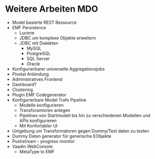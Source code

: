 # Weitere Arbeiten MDO

* Model basierte REST Ressource
* EMF Persistence
  * Lucene
  * JDBC um komplexe Objekte erweitern
  * JDBC mit Dialekten
    * MySQL
    * PostgreSQL
    * SQL Server
    * Oracle
* Konfigurierbarer universelle Aggregationsjobs
* Pivotal Anbindung
* Administratives Frontend
* Dashboard?
* Clustering
* Plugin EMF Codegenerator
* Konfigurierbare Model Trafo Pipeline
	* Modelle konfigurieren
	* Transforamtoren anlegen
	* Pipelines von Startmodell bis hin zu verschiedenen Modellen und APIs konfigurieren
	* Mit Konfortabler UI
* Umgebung um Transformatoren gegen Dummy/Test daten zu testen
* Dummy Daten generator für generische EObjekte
* Pushstream - progress monitor
* Vaadin WebConsole
	* MetaType to EMF